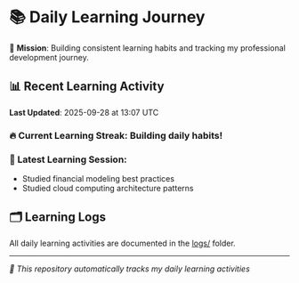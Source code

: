 # 📚 Daily Learning Journey

🎯 **Mission**: Building consistent learning habits and tracking my professional development journey.

## 📊 Recent Learning Activity

**Last Updated**: 2025-09-28 at 13:07 UTC

### 🔥 Current Learning Streak: Building daily habits!

### 📝 Latest Learning Session:
- Studied financial modeling best practices
- Studied cloud computing architecture patterns

## 🗂️ Learning Logs

All daily learning activities are documented in the [logs/](./logs/) folder.

---
*🤖 This repository automatically tracks my daily learning activities*
